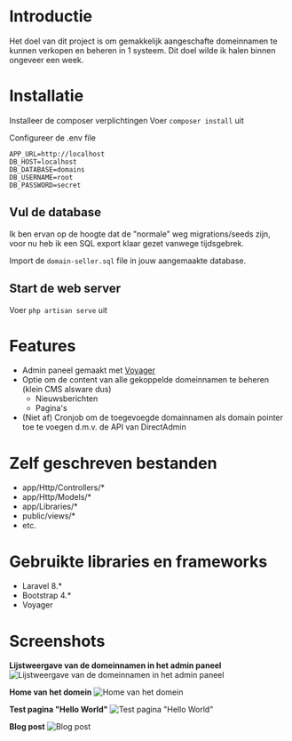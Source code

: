 # Introductie
Het doel van dit project is om gemakkelijk aangeschafte domeinnamen te kunnen verkopen en beheren in 1 systeem. Dit doel wilde ik halen binnen ongeveer een week. 

# Installatie

Installeer de composer verplichtingen
Voer `composer install` uit

Configureer de .env file
```
APP_URL=http://localhost
DB_HOST=localhost
DB_DATABASE=domains
DB_USERNAME=root
DB_PASSWORD=secret
```

## Vul de database

Ik ben ervan op de hoogte dat de "normale" weg migrations/seeds zijn, voor nu heb ik een SQL export klaar gezet vanwege tijdsgebrek.

Import de `domain-seller.sql` file in jouw aangemaakte database.

## Start de web server

Voer `php artisan serve` uit

# Features

* Admin paneel gemaakt met [Voyager](https://voyager.devdojo.com/)
* Optie om de content van alle gekoppelde domeinnamen te beheren (klein CMS alsware dus)
  * Nieuwsberichten
  * Pagina's
* (Niet af) Cronjob om de toegevoegde domainnamen als domain pointer toe te voegen d.m.v. de API van DirectAdmin

# Zelf geschreven bestanden

* app/Http/Controllers/*
* app/Http/Models/*
* app/Libraries/*
* public/views/*
* etc.

# Gebruikte libraries en frameworks

* Laravel 8.*
* Bootstrap 4.*
* Voyager

# Screenshots

**Lijstweergave van de domeinnamen in het admin paneel**
![Lijstweergave van de domeinnamen in het admin paneel](https://i.ibb.co/b1qpQ0H/image.png)

**Home van het domein**
![Home van het domein](https://i.ibb.co/GnPCMbX/image.png)

**Test pagina "Hello World"**
![Test pagina "Hello World"](https://i.ibb.co/mc08g99/image.png)

**Blog post**
![Blog post](https://i.ibb.co/KXdgXN2/image.png)